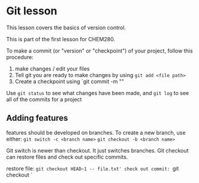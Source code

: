 # Git lesson

This lesson covers the basics of version control.

This is part of the first lesson for CHEM280.

To make a commit (or "version" or "checkpoint") of your project, follow this procedure:
1. make changes / edit your files
2. Tell git you are ready to make changes by using `git add <file path>`
3. Create a checkpoint using `git commit -m "<your message>"

Use `git status` to see what changes have been made, and `git log` to see all of the commits for a project

## Adding features
features should be developed on branches.
To create a new branch, use either:
`git switch -c <branch name>`
`git checkout -b <branch name>`

Git switch is newer than checkout. It just switches branches.
Git checkout can restore files and check out specific commits.

restore file: `git checkout HEAD~1 -- file.txt'
check out commit: `git checkout <hash>`